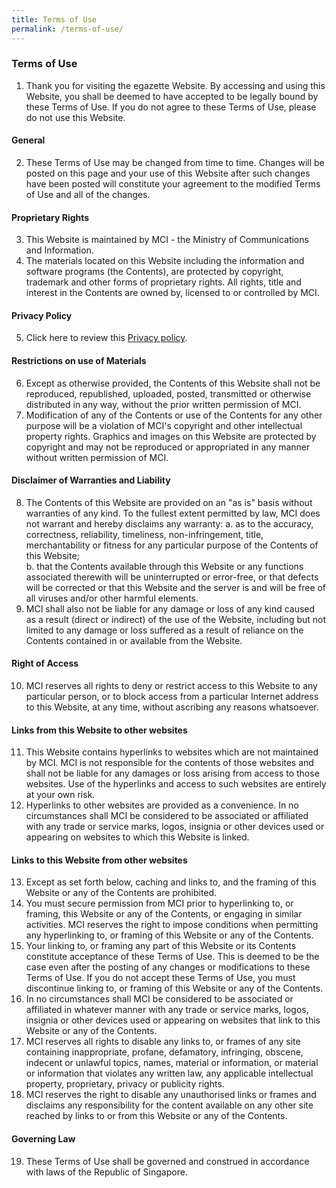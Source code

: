 ```yaml
---
title: Terms of Use
permalink: /terms-of-use/
---
```

### Terms of Use

1. Thank you for visiting the egazette Website. By accessing and using this Website, you shall be deemed to have accepted to be legally bound by these Terms of Use. If you do not agree to these Terms of Use, please do not use this Website.
#### General
2.  These Terms of Use may be changed from time to time. Changes will be posted on this page and your use of this Website after such changes have been posted will constitute your agreement to the modified Terms of Use and all of the changes.
#### Proprietary Rights
3. This Website is maintained by MCI - the Ministry of Communications and Information.   
4. The materials located on this Website including the information and software programs (the Contents), are protected by copyright, trademark and other forms of proprietary rights. All rights, title and interest in the Contents are owned by, licensed to or controlled by MCI.
#### Privacy Policy   
5. Click here to review this [Privacy policy](/privacy).
#### Restrictions on use of Materials
6. Except as otherwise provided, the Contents of this Website shall not be reproduced, republished, uploaded, posted, transmitted or otherwise distributed in any way, without the prior written permission of MCI.
7. Modification of any of the Contents or use of the Contents for any other purpose will be a violation of MCI's copyright and other intellectual property rights. Graphics and images on this Website are protected by copyright and may not be reproduced or appropriated in any manner without written permission of MCI.
#### Disclaimer of Warranties and Liability
8. The Contents of this Website are provided on an "as is" basis without warranties of any kind. To the fullest extent permitted by law, MCI does not warrant and hereby disclaims any warranty:
a. as to the accuracy, correctness, reliability, timeliness, non-infringement, title, merchantability or fitness for any particular purpose of the Contents of this Website;   
b. that the Contents available through this Website or any functions associated therewith will be uninterrupted or error-free, or that defects will be corrected or that this Website and the server is and will be free of all viruses and/or other harmful elements.   
9. MCI shall also not be liable for any damage or loss of any kind caused as a result (direct or indirect) of the use of the Website, including but not limited to any damage or loss suffered as a result of reliance on the Contents contained in or available from the Website.
#### Right of Access  
10. MCI reserves all rights to deny or restrict access to this Website to any particular person, or to block access from a particular Internet address to this Website, at any time, without ascribing any reasons whatsoever.
#### Links from this Website to other websites
11. This Website contains hyperlinks to websites which are not maintained by MCI. MCI is not responsible for the contents of those websites and shall not be liable for any damages or loss arising from access to those websites. Use of the hyperlinks and access to such websites are entirely at your own risk.   
12. Hyperlinks to other websites are provided as a convenience. In no circumstances shall MCI be considered to be associated or affiliated with any trade or service marks, logos, insignia or other devices used or appearing on websites to which this Website is linked.
#### Links to this Website from other websites   
13. Except as set forth below, caching and links to, and the framing of this Website or any of the Contents are prohibited.   
14. You must secure permission from MCI prior to hyperlinking to, or framing, this Website or any of the Contents, or engaging in similar activities. MCI reserves the right to impose conditions when permitting any hyperlinking to, or framing of this Website or any of the Contents.   
15. Your linking to, or framing any part of this Website or its Contents constitute acceptance of these Terms of Use. This is deemed to be the case even after the posting of any changes or modifications to these Terms of Use. If you do not accept these Terms of Use, you must discontinue linking to, or framing of this Website or any of the Contents.   
16. In no circumstances shall MCI be considered to be associated or affiliated in whatever manner with any trade or service marks, logos, insignia or other devices used or appearing on websites that link to this Website or any of the Contents.   
17. MCI reserves all rights to disable any links to, or frames of any site containing inappropriate, profane, defamatory, infringing, obscene, indecent or unlawful topics, names, material or information, or material or information that violates any written law, any applicable intellectual property, proprietary, privacy or publicity rights.
18. MCI reserves the right to disable any unauthorised links or frames and disclaims any responsibility for the content available on any other site reached by links to or from this Website or any of the Contents.
#### Governing Law     
19. These Terms of Use shall be governed and construed in accordance with laws of the Republic of Singapore.